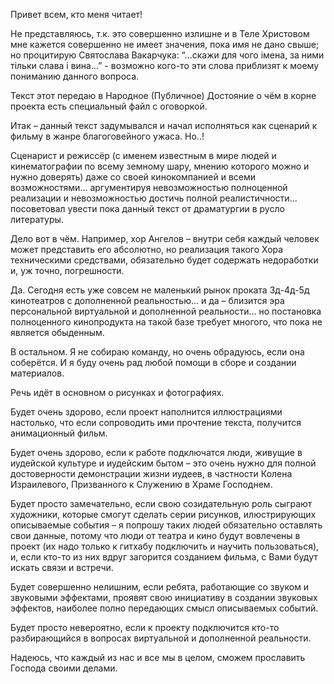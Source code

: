 ﻿Привет всем, кто меня читает!

Не представляюсь, т.к. это совершенно излишне и в Теле Христовом мне кажется совершенно не имеет значения, пока имя не дано свыше; но процитирую Святослава Вакарчука: “...скажи для чого імена, за ними тільки слава і вина...” - возможно кого-то эти слова приблизят к моему пониманию данного вопроса.

Текст этот передаю в Народное (Публичное) Достояние о чём в корне проекта есть специальный файл с оговоркой.

Итак – данный текст задумывался и начал исполняться как сценарий к фильму в жанре благоговейного ужаса. Но..!

Сценарист и режиссёр (с именем известным в мире людей и кинематографии по всему земному шару, мнению которого можно и нужно доверять) даже со своей кинокомпанией и всеми возможностями... аргументируя невозможностью полноценной реализации и невозможностью достичь полной реалистичности... посоветовал увести пока данный текст от драматургии в русло литературы.

Дело вот в чём. Например, хор Ангелов – внутри себя каждый человек может представить его абсолютно, но реализация такого Хора техническими средствами, обязательно будет содержать недоработки и, уж точно, погрешности.

Да. Сегодня есть уже совсем не маленький рынок проката 3д-4д-5д кинотеатров с дополненной реальностью... и да – близится эра персональной виртуальной и дополненной реальности... но постановка полноценного кинопродукта на такой базе требует многого, что пока не является обыденным.

В остальном.
Я не собираю команду, но очень обрадуюсь, если она соберётся. И я буду очень рад любой помощи в сборе и создании материалов.

Речь идёт в основном о рисунках и фотографиях.

Будет очень здорово, если проект наполнится иллюстрациями настолько, что если сопроводить ими прочтение текста, получится анимационный фильм.

Будет очень здорово, если к работе подключатся люди, живущие в иудейской культуре и иудейским бытом – это очень нужно для полной достоверности демонстрации жизни иудеев, в частности Колена Израилевого, Призванного к Служению в Храме Господнем.

Будет просто замечательно, если свою созидательную роль сыграют художники, которые смогут сделать серии рисунков, илюстрирующих описываемые события – я попрошу таких людей обязательно оставлять свои данные, потому что люди от театра и кино будут вовлечены в проект (их надо только к гитхабу подключить и научить пользоваться), и, если кто-то из них вдруг загорится созданием фильма, с Вами будут искать связи и встречи.

Будет совершенно нелишним, если ребята, работающие со звуком и звуковыми эффектами, проявят свою инициативу в создании звуковых эффектов, наиболее полно передающих смысл описываемых событий.

Будет просто невероятно, если к проекту подключится кто-то разбирающийся в вопросах виртуальной и дополненной реальности.

Надеюсь, что каждый из нас и все мы в целом, сможем прославить Господа своими делами.
